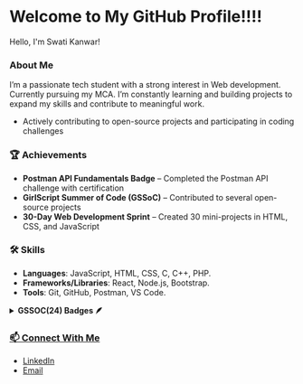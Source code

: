 # Welcome to My GitHub Profile!!!!
 Hello, I'm Swati Kanwar!

### About Me
I’m a passionate tech student with a strong interest in Web development. Currently pursuing my MCA. I’m constantly learning and building projects to expand my skills and contribute to meaningful work.

- Actively contributing to open-source projects and participating in coding challenges

### 🏆 Achievements
- **Postman API Fundamentals Badge** – Completed the Postman API challenge with certification
- **GirlScript Summer of Code (GSSoC)** – Contributed to several open-source projects
- **30-Day Web Development Sprint** – Created 30 mini-projects in HTML, CSS, and JavaScript

### 🛠️ Skills
- **Languages**: JavaScript, HTML, CSS, C, C++, PHP.
- **Frameworks/Libraries**: React, Node.js, Bootstrap.
- **Tools**: Git, GitHub, Postman, VS Code.

<details>	
 <summary><b>GSSOC(24) Badges 🪶</b></summary><br>
<div style='display:flex; align-items:center; gap: 10px;' align='center'><a href="https://gssoc.girlscript.tech/leaderboard">
<img src="https://raw.githubusercontent.com/GSSoC24/Postman-Challenge/main/docs/assets/Postman%20White.png" width="100px" height="100px" />

</details>

### 📫 Connect With Me
- [LinkedIn](https://www.linkedin.com/in/swati-kanwar-264540228/)
- [Email](mailto:swatikanwar1300@gmail.com)


